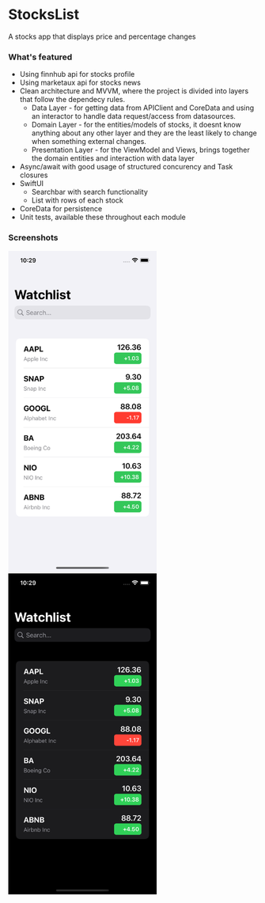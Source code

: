 # StocksList
A stocks app that displays price and percentage changes

### What's featured

- Using finnhub api for stocks profile
- Using marketaux api for stocks news
- Clean architecture and MVVM, where the project is divided into layers that follow the dependecy rules.
    - Data Layer - for getting data from APIClient and CoreData and using an interactor to handle data request/access from datasources. 
    - Domain Layer - for the entities/models of stocks, it doesnt know anything about any other layer and they are the least likely to change when something external changes.
    - Presentation Layer - for the ViewModel and Views, brings together the domain entities and interaction with data layer
- Async/await with good usage of structured concurency and Task closures
- SwiftUI 
    - Searchbar with search functionality
    - List with rows of each stock
- CoreData for persistence
- Unit tests, available these throughout each module


### Screenshots

<img src="Images/screenshot1.png" width="300">
<img src="Images/screenshot2.png" width="300">
